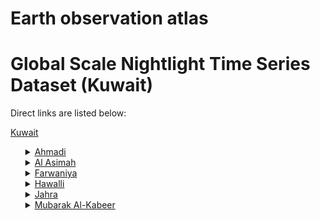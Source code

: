 # Earth observation atlas
 # Global Scale Nightlight Time Series Dataset (Kuwait)
Direct links are listed below:

<a href="https://eoatlas-nightlight.s3.amazonaws.com/eoatlas-monthly-nightlight-00187.csv">Kuwait</a>
<ul>
<details>
<summary><a href="https://eoatlas-nightlight.s3.amazonaws.com/eoatlas-monthly-nightlight-03198.csv">Ahmadi</a></summary>
<ul>
<ol>
<li><a href="https://eoatlas-nightlight.s3.amazonaws.com/eoatlas-monthly-nightlight-49734.csv">Elwafra</a></li><li><a href="https://eoatlas-nightlight.s3.amazonaws.com/eoatlas-monthly-nightlight-49735.csv">Elwafra_Elgededa</a></li><li><a href="https://eoatlas-nightlight.s3.amazonaws.com/eoatlas-monthly-nightlight-49736.csv">El_Noyseep</a></li><li><a href="https://eoatlas-nightlight.s3.amazonaws.com/eoatlas-monthly-nightlight-49737.csv">Elkeran_Elgededa</a></li><li><a href="https://eoatlas-nightlight.s3.amazonaws.com/eoatlas-monthly-nightlight-49738.csv">El_Kehran_Loloet_Elkheran</a></li><li><a href="https://eoatlas-nightlight.s3.amazonaws.com/eoatlas-monthly-nightlight-49739.csv">El_Zoor</a></li><li><a href="https://eoatlas-nightlight.s3.amazonaws.com/eoatlas-monthly-nightlight-49740.csv">South_Coast_Strip</a></li><li><a href="https://eoatlas-nightlight.s3.amazonaws.com/eoatlas-monthly-nightlight-49741.csv">UmAl-Hayman-AliSabahAs-Salem</a></li><li><a href="https://eoatlas-nightlight.s3.amazonaws.com/eoatlas-monthly-nightlight-49742.csv">Mina_Abdulla</a></li><li><a href="https://eoatlas-nightlight.s3.amazonaws.com/eoatlas-monthly-nightlight-49743.csv">South_Shuaiba</a></li><li><a href="https://eoatlas-nightlight.s3.amazonaws.com/eoatlas-monthly-nightlight-49744.csv">North_Shuaiba</a></li><li><a href="https://eoatlas-nightlight.s3.amazonaws.com/eoatlas-monthly-nightlight-49745.csv">Fahaheel</a></li><li><a href="https://eoatlas-nightlight.s3.amazonaws.com/eoatlas-monthly-nightlight-49746.csv">South_Sabahiya</a></li><li><a href="https://eoatlas-nightlight.s3.amazonaws.com/eoatlas-monthly-nightlight-49747.csv">Mangaf</a></li><li><a href="https://eoatlas-nightlight.s3.amazonaws.com/eoatlas-monthly-nightlight-49748.csv">Sabahiya</a></li><li><a href="https://eoatlas-nightlight.s3.amazonaws.com/eoatlas-monthly-nightlight-49749.csv">Abu_Halifa</a></li><li><a href="https://eoatlas-nightlight.s3.amazonaws.com/eoatlas-monthly-nightlight-49750.csv">Fahad_Al-Ahmad</a></li><li><a href="https://eoatlas-nightlight.s3.amazonaws.com/eoatlas-monthly-nightlight-49751.csv">Elahmdi</a></li><li><a href="https://eoatlas-nightlight.s3.amazonaws.com/eoatlas-monthly-nightlight-49752.csv">Mahboula</a></li><li><a href="https://eoatlas-nightlight.s3.amazonaws.com/eoatlas-monthly-nightlight-49753.csv">Riqqa</a></li><li><a href="https://eoatlas-nightlight.s3.amazonaws.com/eoatlas-monthly-nightlight-49754.csv">Hadiya</a></li><li><a href="https://eoatlas-nightlight.s3.amazonaws.com/eoatlas-monthly-nightlight-49755.csv">Al_Fantas</a></li><li><a href="https://eoatlas-nightlight.s3.amazonaws.com/eoatlas-monthly-nightlight-49756.csv">Egaila</a></li><li><a href="https://eoatlas-nightlight.s3.amazonaws.com/eoatlas-monthly-nightlight-49757.csv">Jaber_Al-Ali</a></li><li><a href="https://eoatlas-nightlight.s3.amazonaws.com/eoatlas-monthly-nightlight-49758.csv">Dhaher</a></li><li><a href="https://eoatlas-nightlight.s3.amazonaws.com/eoatlas-monthly-nightlight-49759.csv">Magwa</a></li><li><a href="https://eoatlas-nightlight.s3.amazonaws.com/eoatlas-monthly-nightlight-49760.csv">Bar_Elahmadi</a></li><li><a href="https://eoatlas-nightlight.s3.amazonaws.com/eoatlas-monthly-nightlight-49761.csv">Saba_Elahmad</a></li><li><a href="https://eoatlas-nightlight.s3.amazonaws.com/eoatlas-monthly-nightlight-49788.csv">Sebak_Al_Hegen</a></li></ul>
</ol>
</details>
<details>
<summary><a href="https://eoatlas-nightlight.s3.amazonaws.com/eoatlas-monthly-nightlight-03199.csv">Al Asimah</a></summary>
<ul>
<ol>
<li><a href="https://eoatlas-nightlight.s3.amazonaws.com/eoatlas-monthly-nightlight-49718.csv">Elnahda_Shark_Elsolybekhat</a></li><li><a href="https://eoatlas-nightlight.s3.amazonaws.com/eoatlas-monthly-nightlight-49808.csv">Fylaka</a></li><li><a href="https://eoatlas-nightlight.s3.amazonaws.com/eoatlas-monthly-nightlight-49809.csv">Mina_Doha</a></li><li><a href="https://eoatlas-nightlight.s3.amazonaws.com/eoatlas-monthly-nightlight-49810.csv">Mina_Doha</a></li><li><a href="https://eoatlas-nightlight.s3.amazonaws.com/eoatlas-monthly-nightlight-49811.csv">Doha</a></li><li><a href="https://eoatlas-nightlight.s3.amazonaws.com/eoatlas-monthly-nightlight-49812.csv">Sulaibikhat</a></li><li><a href="https://eoatlas-nightlight.s3.amazonaws.com/eoatlas-monthly-nightlight-49813.csv">Ghornata</a></li><li><a href="https://eoatlas-nightlight.s3.amazonaws.com/eoatlas-monthly-nightlight-49814.csv">Shuwaikh_Health</a></li><li><a href="https://eoatlas-nightlight.s3.amazonaws.com/eoatlas-monthly-nightlight-49815.csv">Mubarakiya_Camps</a></li><li><a href="https://eoatlas-nightlight.s3.amazonaws.com/eoatlas-monthly-nightlight-49816.csv">Suwaikh_Industrial-3</a></li><li><a href="https://eoatlas-nightlight.s3.amazonaws.com/eoatlas-monthly-nightlight-49817.csv">Suwaikh_Educational</a></li><li><a href="https://eoatlas-nightlight.s3.amazonaws.com/eoatlas-monthly-nightlight-49818.csv">Suwaikh_Port</a></li><li><a href="https://eoatlas-nightlight.s3.amazonaws.com/eoatlas-monthly-nightlight-49819.csv">Suwaikh_Industrail-1</a></li><li><a href="https://eoatlas-nightlight.s3.amazonaws.com/eoatlas-monthly-nightlight-49820.csv">Suwaikh_Industrial-2</a></li><li><a href="https://eoatlas-nightlight.s3.amazonaws.com/eoatlas-monthly-nightlight-49821.csv">Yarmouk</a></li><li><a href="https://eoatlas-nightlight.s3.amazonaws.com/eoatlas-monthly-nightlight-49822.csv">Qortuba</a></li><li><a href="https://eoatlas-nightlight.s3.amazonaws.com/eoatlas-monthly-nightlight-49823.csv">Surra</a></li><li><a href="https://eoatlas-nightlight.s3.amazonaws.com/eoatlas-monthly-nightlight-49824.csv">Rawda</a></li><li><a href="https://eoatlas-nightlight.s3.amazonaws.com/eoatlas-monthly-nightlight-49825.csv">Adailiya</a></li><li><a href="https://eoatlas-nightlight.s3.amazonaws.com/eoatlas-monthly-nightlight-49826.csv">Khaldiya</a></li><li><a href="https://eoatlas-nightlight.s3.amazonaws.com/eoatlas-monthly-nightlight-49827.csv">Kifan</a></li><li><a href="https://eoatlas-nightlight.s3.amazonaws.com/eoatlas-monthly-nightlight-49828.csv">Suwaikh_Commercial</a></li><li><a href="https://eoatlas-nightlight.s3.amazonaws.com/eoatlas-monthly-nightlight-49829.csv">Suwaikh</a></li><li><a href="https://eoatlas-nightlight.s3.amazonaws.com/eoatlas-monthly-nightlight-49830.csv">Shamiya</a></li><li><a href="https://eoatlas-nightlight.s3.amazonaws.com/eoatlas-monthly-nightlight-49831.csv">Abdulla_Al-Salem</a></li><li><a href="https://eoatlas-nightlight.s3.amazonaws.com/eoatlas-monthly-nightlight-49832.csv">Mansouriya</a></li><li><a href="https://eoatlas-nightlight.s3.amazonaws.com/eoatlas-monthly-nightlight-49833.csv">Dasma</a></li><li><a href="https://eoatlas-nightlight.s3.amazonaws.com/eoatlas-monthly-nightlight-49834.csv">Bnaid_Al-QR</a></li><li><a href="https://eoatlas-nightlight.s3.amazonaws.com/eoatlas-monthly-nightlight-49835.csv">Faiha</a></li><li><a href="https://eoatlas-nightlight.s3.amazonaws.com/eoatlas-monthly-nightlight-49836.csv">Nuzha</a></li><li><a href="https://eoatlas-nightlight.s3.amazonaws.com/eoatlas-monthly-nightlight-49837.csv">Qadsiya</a></li><li><a href="https://eoatlas-nightlight.s3.amazonaws.com/eoatlas-monthly-nightlight-49838.csv">Daiya</a></li><li><a href="https://eoatlas-nightlight.s3.amazonaws.com/eoatlas-monthly-nightlight-49839.csv">The_Sea_Front</a></li><li><a href="https://eoatlas-nightlight.s3.amazonaws.com/eoatlas-monthly-nightlight-49840.csv">The_Green_Belt</a></li><li><a href="https://eoatlas-nightlight.s3.amazonaws.com/eoatlas-monthly-nightlight-49841.csv">Qibla</a></li><li><a href="https://eoatlas-nightlight.s3.amazonaws.com/eoatlas-monthly-nightlight-49842.csv">Mirqab</a></li><li><a href="https://eoatlas-nightlight.s3.amazonaws.com/eoatlas-monthly-nightlight-49843.csv">Sharq</a></li><li><a href="https://eoatlas-nightlight.s3.amazonaws.com/eoatlas-monthly-nightlight-49844.csv">Dasman</a></li></ul>
</ol>
</details>
<details>
<summary><a href="https://eoatlas-nightlight.s3.amazonaws.com/eoatlas-monthly-nightlight-03200.csv">Farwaniya</a></summary>
<ul>
<ol>
<li><a href="https://eoatlas-nightlight.s3.amazonaws.com/eoatlas-monthly-nightlight-49714.csv">Sulaibiya_Industrial_1</a></li><li><a href="https://eoatlas-nightlight.s3.amazonaws.com/eoatlas-monthly-nightlight-49789.csv">West_Jleedb</a></li><li><a href="https://eoatlas-nightlight.s3.amazonaws.com/eoatlas-monthly-nightlight-49790.csv">Airport_District</a></li><li><a href="https://eoatlas-nightlight.s3.amazonaws.com/eoatlas-monthly-nightlight-49791.csv">Dhajeej</a></li><li><a href="https://eoatlas-nightlight.s3.amazonaws.com/eoatlas-monthly-nightlight-49792.csv">Jleeb_Al- Shiyoukh</a></li><li><a href="https://eoatlas-nightlight.s3.amazonaws.com/eoatlas-monthly-nightlight-49793.csv">Khaitan</a></li><li><a href="https://eoatlas-nightlight.s3.amazonaws.com/eoatlas-monthly-nightlight-49794.csv">Farwaniya</a></li><li><a href="https://eoatlas-nightlight.s3.amazonaws.com/eoatlas-monthly-nightlight-49795.csv">Omariya</a></li><li><a href="https://eoatlas-nightlight.s3.amazonaws.com/eoatlas-monthly-nightlight-49796.csv">Ashbelya</a></li><li><a href="https://eoatlas-nightlight.s3.amazonaws.com/eoatlas-monthly-nightlight-49797.csv">Rehab</a></li><li><a href="https://eoatlas-nightlight.s3.amazonaws.com/eoatlas-monthly-nightlight-49798.csv">Rabiya</a></li><li><a href="https://eoatlas-nightlight.s3.amazonaws.com/eoatlas-monthly-nightlight-49799.csv">Rai</a></li><li><a href="https://eoatlas-nightlight.s3.amazonaws.com/eoatlas-monthly-nightlight-49800.csv">Riggai</a></li><li><a href="https://eoatlas-nightlight.s3.amazonaws.com/eoatlas-monthly-nightlight-49801.csv">Ardhiya_Makhzen</a></li><li><a href="https://eoatlas-nightlight.s3.amazonaws.com/eoatlas-monthly-nightlight-49802.csv">Ardhiya_Herafiya</a></li><li><a href="https://eoatlas-nightlight.s3.amazonaws.com/eoatlas-monthly-nightlight-49803.csv">Ardhiya_Hkomeya</a></li><li><a href="https://eoatlas-nightlight.s3.amazonaws.com/eoatlas-monthly-nightlight-49804.csv">Sabah_Al_Nasser</a></li><li><a href="https://eoatlas-nightlight.s3.amazonaws.com/eoatlas-monthly-nightlight-49805.csv">Ardhiya</a></li><li><a href="https://eoatlas-nightlight.s3.amazonaws.com/eoatlas-monthly-nightlight-49806.csv">Ferdous</a></li><li><a href="https://eoatlas-nightlight.s3.amazonaws.com/eoatlas-monthly-nightlight-49807.csv">Andalous</a></li></ul>
</ol>
</details>
<details>
<summary><a href="https://eoatlas-nightlight.s3.amazonaws.com/eoatlas-monthly-nightlight-03201.csv">Hawalli</a></summary>
<ul>
<ol>
<li><a href="https://eoatlas-nightlight.s3.amazonaws.com/eoatlas-monthly-nightlight-49762.csv">Angafa</a></li><li><a href="https://eoatlas-nightlight.s3.amazonaws.com/eoatlas-monthly-nightlight-49763.csv">Salwa</a></li><li><a href="https://eoatlas-nightlight.s3.amazonaws.com/eoatlas-monthly-nightlight-49764.csv">Mishrift</a></li><li><a href="https://eoatlas-nightlight.s3.amazonaws.com/eoatlas-monthly-nightlight-49765.csv">MubarakAlAbdullah_MishriftWest</a></li><li><a href="https://eoatlas-nightlight.s3.amazonaws.com/eoatlas-monthly-nightlight-49766.csv">Bayan</a></li><li><a href="https://eoatlas-nightlight.s3.amazonaws.com/eoatlas-monthly-nightlight-49767.csv">Shuhada</a></li><li><a href="https://eoatlas-nightlight.s3.amazonaws.com/eoatlas-monthly-nightlight-49768.csv">Zahra</a></li><li><a href="https://eoatlas-nightlight.s3.amazonaws.com/eoatlas-monthly-nightlight-49769.csv">Hitteen</a></li><li><a href="https://eoatlas-nightlight.s3.amazonaws.com/eoatlas-monthly-nightlight-49770.csv">Siddiq</a></li><li><a href="https://eoatlas-nightlight.s3.amazonaws.com/eoatlas-monthly-nightlight-49771.csv">Salam</a></li><li><a href="https://eoatlas-nightlight.s3.amazonaws.com/eoatlas-monthly-nightlight-49772.csv">Rumaithiya</a></li><li><a href="https://eoatlas-nightlight.s3.amazonaws.com/eoatlas-monthly-nightlight-49773.csv">Salmiya</a></li><li><a href="https://eoatlas-nightlight.s3.amazonaws.com/eoatlas-monthly-nightlight-49774.csv">Jabriya</a></li><li><a href="https://eoatlas-nightlight.s3.amazonaws.com/eoatlas-monthly-nightlight-49775.csv">Hawalli</a></li><li><a href="https://eoatlas-nightlight.s3.amazonaws.com/eoatlas-monthly-nightlight-49776.csv">Shaab</a></li></ul>
</ol>
</details>
<details>
<summary><a href="https://eoatlas-nightlight.s3.amazonaws.com/eoatlas-monthly-nightlight-03202.csv">Jahra</a></summary>
<ul>
<ol>
<li><a href="https://eoatlas-nightlight.s3.amazonaws.com/eoatlas-monthly-nightlight-49708.csv">Abdali</a></li><li><a href="https://eoatlas-nightlight.s3.amazonaws.com/eoatlas-monthly-nightlight-49709.csv">Salmy</a></li><li><a href="https://eoatlas-nightlight.s3.amazonaws.com/eoatlas-monthly-nightlight-49710.csv">Bar Jahra</a></li><li><a href="https://eoatlas-nightlight.s3.amazonaws.com/eoatlas-monthly-nightlight-49711.csv">Kabad</a></li><li><a href="https://eoatlas-nightlight.s3.amazonaws.com/eoatlas-monthly-nightlight-49712.csv">Sulaibiya_Agriculture_2</a></li><li><a href="https://eoatlas-nightlight.s3.amazonaws.com/eoatlas-monthly-nightlight-49713.csv">Sulaibiya_Industrial_2</a></li><li><a href="https://eoatlas-nightlight.s3.amazonaws.com/eoatlas-monthly-nightlight-49715.csv">Sulaibiya</a></li><li><a href="https://eoatlas-nightlight.s3.amazonaws.com/eoatlas-monthly-nightlight-49716.csv">Sulaibiya_Agricultural_1</a></li><li><a href="https://eoatlas-nightlight.s3.amazonaws.com/eoatlas-monthly-nightlight-49717.csv">Sikrab</a></li><li><a href="https://eoatlas-nightlight.s3.amazonaws.com/eoatlas-monthly-nightlight-49719.csv">Makaber_Elsolybekhat</a></li><li><a href="https://eoatlas-nightlight.s3.amazonaws.com/eoatlas-monthly-nightlight-49720.csv">South Doha</a></li><li><a href="https://eoatlas-nightlight.s3.amazonaws.com/eoatlas-monthly-nightlight-49721.csv">Amghara</a></li><li><a href="https://eoatlas-nightlight.s3.amazonaws.com/eoatlas-monthly-nightlight-49722.csv">Sad_Elabdallah</a></li><li><a href="https://eoatlas-nightlight.s3.amazonaws.com/eoatlas-monthly-nightlight-49723.csv">Jahra_Industrial</a></li><li><a href="https://eoatlas-nightlight.s3.amazonaws.com/eoatlas-monthly-nightlight-49724.csv">West_Jahra</a></li><li><a href="https://eoatlas-nightlight.s3.amazonaws.com/eoatlas-monthly-nightlight-49725.csv">Oyoun</a></li><li><a href="https://eoatlas-nightlight.s3.amazonaws.com/eoatlas-monthly-nightlight-49726.csv">Waha</a></li><li><a href="https://eoatlas-nightlight.s3.amazonaws.com/eoatlas-monthly-nightlight-49727.csv">Jahra</a></li><li><a href="https://eoatlas-nightlight.s3.amazonaws.com/eoatlas-monthly-nightlight-49728.csv">Qasr</a></li><li><a href="https://eoatlas-nightlight.s3.amazonaws.com/eoatlas-monthly-nightlight-49729.csv">Naeem</a></li><li><a href="https://eoatlas-nightlight.s3.amazonaws.com/eoatlas-monthly-nightlight-49730.csv">Nasseem</a></li><li><a href="https://eoatlas-nightlight.s3.amazonaws.com/eoatlas-monthly-nightlight-49731.csv">Taima</a></li><li><a href="https://eoatlas-nightlight.s3.amazonaws.com/eoatlas-monthly-nightlight-49732.csv">South_East_Jahra</a></li><li><a href="https://eoatlas-nightlight.s3.amazonaws.com/eoatlas-monthly-nightlight-49733.csv">Abdali</a></li></ul>
</ol>
</details>
<details>
<summary><a href="https://eoatlas-nightlight.s3.amazonaws.com/eoatlas-monthly-nightlight-03203.csv">Mubarak Al-Kabeer</a></summary>
<ul>
<ol>
<li><a href="https://eoatlas-nightlight.s3.amazonaws.com/eoatlas-monthly-nightlight-49777.csv">Mubarak_Al_Kabeer</a></li><li><a href="https://eoatlas-nightlight.s3.amazonaws.com/eoatlas-monthly-nightlight-49778.csv">Abu_Fataira</a></li><li><a href="https://eoatlas-nightlight.s3.amazonaws.com/eoatlas-monthly-nightlight-49779.csv">Abo_Elhaseena</a></li><li><a href="https://eoatlas-nightlight.s3.amazonaws.com/eoatlas-monthly-nightlight-49780.csv">Al_Qurain</a></li><li><a href="https://eoatlas-nightlight.s3.amazonaws.com/eoatlas-monthly-nightlight-49781.csv">Fnaitees</a></li><li><a href="https://eoatlas-nightlight.s3.amazonaws.com/eoatlas-monthly-nightlight-49782.csv">Al_Adan</a></li><li><a href="https://eoatlas-nightlight.s3.amazonaws.com/eoatlas-monthly-nightlight-49783.csv">Messila</a></li><li><a href="https://eoatlas-nightlight.s3.amazonaws.com/eoatlas-monthly-nightlight-49784.csv">Sabah_Al-Salem</a></li><li><a href="https://eoatlas-nightlight.s3.amazonaws.com/eoatlas-monthly-nightlight-49785.csv">South_Wista</a></li><li><a href="https://eoatlas-nightlight.s3.amazonaws.com/eoatlas-monthly-nightlight-49786.csv">Wista</a></li><li><a href="https://eoatlas-nightlight.s3.amazonaws.com/eoatlas-monthly-nightlight-49787.csv">Subhan</a></li></ul>
</ol>
</details>
